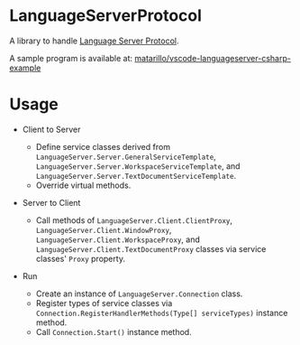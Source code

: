# LanguageServerProtocol

A library to handle [Language Server Protocol](https://github.com/Microsoft/language-server-protocol).

A sample program is available at: [matarillo/vscode-languageserver-csharp-example](https://github.com/matarillo/vscode-languageserver-csharp-example)

# Usage

- Client to Server
  - Define service classes derived from `LanguageServer.Server.GeneralServiceTemplate`, `LanguageServer.Server.WorkspaceServiceTemplate`, and `LanguageServer.Server.TextDocumentServiceTemplate`.
  - Override virtual methods.

- Server to Client
  - Call methods of `LanguageServer.Client.ClientProxy`, `LanguageServer.Client.WindowProxy`, `LanguageServer.Client.WorkspaceProxy`, and `LanguageServer.Client.TextDocumentProxy` classes via service classes' `Proxy` property.

- Run
  - Create an instance of `LanguageServer.Connection` class.
  - Register types of service classes via `Connection.RegisterHandlerMethods(Type[] serviceTypes)` instance method.
  - Call `Connection.Start()` instance method.
